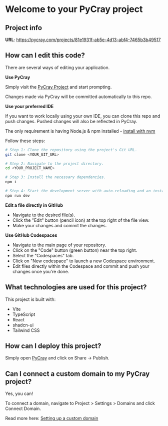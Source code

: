 # Welcome to your PyCray project

## Project info

**URL**: https://pycray.com/projects/81e1931f-ab5e-4d13-abf4-7465b3b49517

## How can I edit this code?

There are several ways of editing your application.

**Use PyCray**

Simply visit the [PyCray Project](https://pycray.com/projects/81e1931f-ab5e-4d13-abf4-7465b3b49517) and start prompting.

Changes made via PyCray will be committed automatically to this repo.

**Use your preferred IDE**

If you want to work locally using your own IDE, you can clone this repo and push changes. Pushed changes will also be reflected in PyCray.

The only requirement is having Node.js & npm installed - [install with nvm](https://github.com/nvm-sh/nvm#installing-and-updating)

Follow these steps:

```sh
# Step 1: Clone the repository using the project's Git URL.
git clone <YOUR_GIT_URL>

# Step 2: Navigate to the project directory.
cd <YOUR_PROJECT_NAME>

# Step 3: Install the necessary dependencies.
npm i

# Step 4: Start the development server with auto-reloading and an instant preview.
npm run dev
```

**Edit a file directly in GitHub**

- Navigate to the desired file(s).
- Click the "Edit" button (pencil icon) at the top right of the file view.
- Make your changes and commit the changes.

**Use GitHub Codespaces**

- Navigate to the main page of your repository.
- Click on the "Code" button (green button) near the top right.
- Select the "Codespaces" tab.
- Click on "New codespace" to launch a new Codespace environment.
- Edit files directly within the Codespace and commit and push your changes once you're done.

## What technologies are used for this project?

This project is built with:

- Vite
- TypeScript
- React
- shadcn-ui
- Tailwind CSS

## How can I deploy this project?

Simply open [PyCray](https://pycray.com/projects/81e1931f-ab5e-4d13-abf4-7465b3b49517) and click on Share -> Publish.

## Can I connect a custom domain to my PyCray project?

Yes, you can!

To connect a domain, navigate to Project > Settings > Domains and click Connect Domain.

Read more here: [Setting up a custom domain](https://docs.pycray.com/tips-tricks/custom-domain#step-by-step-guide)
